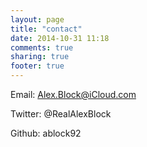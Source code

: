 ```yaml
---
layout: page
title: "contact"
date: 2014-10-31 11:18
comments: true
sharing: true
footer: true
---
```


Email: Alex.Block@iCloud.com

Twitter: @RealAlexBlock

Github: ablock92
